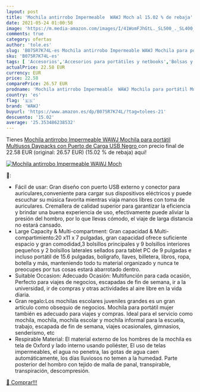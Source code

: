 ```yaml
---
layout: post
title: 'Mochila antirrobo Impermeable  WAWJ Moch al 15.02 % de rebaja'
date: 2021-05-24 01:00:58
image: 'https://m.media-amazon.com/images/I/41WomFJhGtL._SL500_._SL400_.jpg'
comments: true
category: ofertas
author: 'tole.es'
slug: 'B075R7K74L-es Mochila antirrobo Impermeable WAWJ Mochila para portátil...'
sku: 'B075R7K74L-es'
tags: [ 'Accesorios','Accesorios para portátiles y netbooks','Bolsas y fundas para portátiles y netbooks','Informática','Mochilas para portátiles y netbooks','mochila','wawj', ]
actualPrice: 22.58 EUR
currency: EUR
price: 22.58
comparePrice: 26.57 EUR
prodname: 'Mochila antirrobo Impermeable  WAWJ Mochila para portátil Multiusos Daypacks con Puerto de Carga USB  Negro '
country: 'es'
flag: '🇪🇸'
brand: 'WAWJ'
buyurl: 'https://www.amazon.es/dp/B075R7K74L/?tag=tolees-21'
descuento: '15.02'
average: '25.353486238532'
---
```


Tienes [Mochila antirrobo Impermeable  WAWJ Mochila para portátil Multiusos Daypacks con Puerto de Carga USB  Negro ](https://www.amazon.es/dp/B075R7K74L/?tag=tolees-21) con precio final de  22.58 EUR (original: 26.57 EUR) (15.02 %  de rebaja) aqui!

[![Mochila antirrobo Impermeable  WAWJ Moch](https://m.media-amazon.com/images/I/41WomFJhGtL._SL500_._SL400_.jpg)](https://www.amazon.es/dp/B075R7K74L/?tag=tolees-21)

🔎:

- Fácil de usar: Gran diseño con puerto USB externo y conector para auriculares,conveniente para cargar sus dispositivos eléctricos y puede escuchar su música favorita mientras viaja manos libres con toma de auriculares. Cremallera de calidad superior para garantizar la eficiencia y brindar una buena experiencia de uso, efectivamente puede aliviar la presión del hombro, por lo que llevas cómodo, el viaje de larga distancia no estará cansado.
- Large Capacity & Multi-compartment: Gran capacidad & Multi-compartimiento:20 x11 x 7 pulgadas, gran capacidad ofrece suficiente espacio y gran comodidad,3 bolsillos principales y 9 bolsillos interiores pequeños y 2 bolsillos laterales sellados para tablet PC de 9 pulgadas e incluso portátil de 15.6 pulgadas, bolígrafo, llaves, billetera, libros, ropa, botella y más, manteniendo todo tu material organizado y nunca te preocupes por tus cosas estará abarrotado dentro.
- Suitable Occasion: Adecuado Ocasión: Multifunción para cada ocasión, Perfecto para viajes de negocios, escapadas de fin de semana, ir a la universidad, ir de compras y otras actividades al aire libre en la vida diaria.
- Gran regalo:Los mochilas escolares juveniles grandes es un gran artículo como obsequio de negocios. Mochila para portátil mujer también es adecuado para viajes y compras. Ideal para el servicio como mochila, mochila, mochila escolar y mochila informal para la escuela, trabajo, escapada de fin de semana, viajes ocasionales, gimnasios, senderismo, etc
- Respirable Material: El material externo de los hombres de la mochila es tela de Oxford y lado interno usando poliéster, El uso de telas impermeables, el agua no penetra, las gotas de agua caen automáticamente, los días lluviosos no temen a la humedad. Parte posterior del hombro con tejido de malla de panal, transpirable, transpiración, descompresión.

[🛒 Comprar!!!](https://www.amazon.es/dp/B075R7K74L/?tag=tolees-21)
